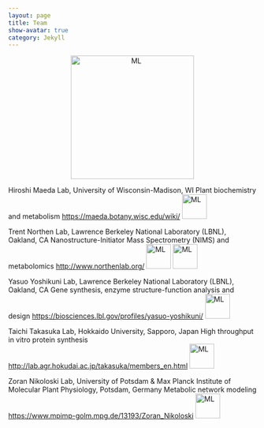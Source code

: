 ```yaml
---
layout: page
title: Team
show-avatar: true
category: Jekyll
---
```



<p align='center'>
	<img src="../img/research/machine-learn.png" alt='ML' height="250px">
</p>


Hiroshi Maeda Lab, University of Wisconsin-Madison, WI
Plant biochemistry and metabolism
https://maeda.botany.wisc.edu/wiki/
<img src="../img/team/cHiroshi.png" alt='ML' height="50px">



Trent Northen Lab, Lawrence Berkeley National Laboratory (LBNL), Oakland, CA
Nanostructure-Initiator Mass Spectrometry (NIMS) and metabolomics
http://www.northenlab.org/
<img src="../img/team/cTrent.png" alt='ML' height="50px">
<img src="../img/team/cMarkus.png" alt='ML' height="50px">


Yasuo Yoshikuni Lab, Lawrence Berkeley National Laboratory (LBNL), Oakland, CA
Gene synthesis, enzyme structure-function analysis and design
https://biosciences.lbl.gov/profiles/yasuo-yoshikuni/
<img src="../img/team/cYasuo.png" alt='ML' height="50px">



Taichi Takasuka Lab, Hokkaido University, Sapporo, Japan
High throughput in vitro protein synthesis
http://lab.agr.hokudai.ac.jp/takasuka/members_en.html
<img src="../img/team/cTaichi.png" alt='ML' height="50px">



Zoran Nikoloski Lab, University of Potsdam & Max Planck Institute of Molecular Plant Physiology, Potsdam, Germany
Metabolic network modeling
https://www.mpimp-golm.mpg.de/13193/Zoran_Nikoloski
<img src="../img/team/cZoran.png" alt='ML' height="50px">
